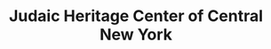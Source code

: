 ---
layout: repo
title: "Judaic Heritage Center of Central New York"
id: 20177
permalink: repos/20177/
---